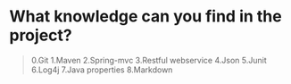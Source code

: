 # What knowledge can you find in the project?
>0.Git
>1.Maven
>2.Spring-mvc
>3.Restful webservice
>4.Json
>5.Junit
>6.Log4j
>7.Java properties
>8.Markdown